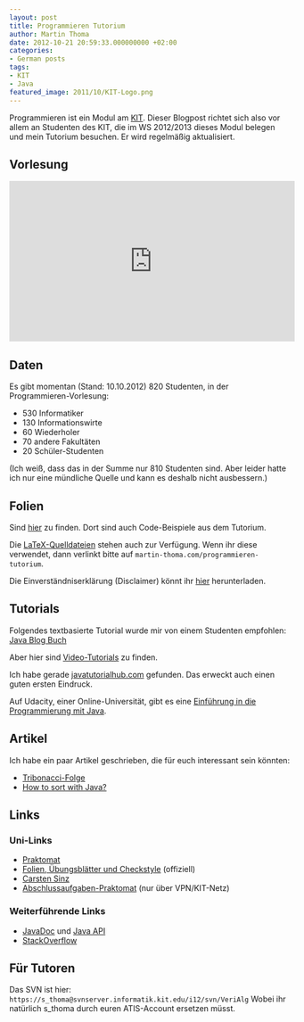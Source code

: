 ```yaml
---
layout: post
title: Programmieren Tutorium
author: Martin Thoma
date: 2012-10-21 20:59:33.000000000 +02:00
categories:
- German posts
tags:
- KIT
- Java
featured_image: 2011/10/KIT-Logo.png
---
```

<div class="info">Programmieren ist ein Modul am <a href="http://de.wikipedia.org/wiki/Karlsruher_Institut_f%C3%BCr_Technologie">KIT</a>. Dieser Blogpost richtet sich also vor allem an Studenten des KIT, die im WS 2012/2013 dieses Modul belegen und mein Tutorium besuchen. Er wird regelm&auml;&szlig;ig aktualisiert.</div>

<h2>Vorlesung</h2>
<iframe width="512" height="288" src="http://www.youtube.com/embed/videoseries?list=PL22ZNLSohCREsVdSWmjbuST0ba64OctHk&amp;hl=en_US" frameborder="0" allowfullscreen></iframe>

<h2>Daten</h2>
Es gibt momentan (Stand: 10.10.2012) 820 Studenten, in der Programmieren-Vorlesung:
<ul>
 <li>530 Informatiker</li>
 <li>130 Informationswirte</li>
 <li>60 Wiederholer</li>
 <li>70 andere Fakult&auml;ten</li>
 <li>20 Sch&uuml;ler-Studenten</li>
</ul>

(Ich wei&szlig;, dass das in der Summe nur 810 Studenten sind. Aber leider hatte ich nur eine m&uuml;ndliche Quelle und kann es deshalb nicht ausbessern.)

<h2>Folien</h2>
Sind <a href="https://github.com/MartinThoma/prog-ws1213">hier</a> zu finden. Dort sind auch Code-Beispiele aus dem Tutorium.

Die <a href="https://github.com/MartinThoma/LaTeX-examples/tree/master/presentations/Programmieren-Tutorium">LaTeX-Quelldateien</a> stehen auch zur Verf&uuml;gung. Wenn ihr diese verwendet, dann verlinkt bitte auf <code>martin-thoma.com/programmieren-tutorium</code>.

Die Einverst&auml;ndniserkl&auml;rung (Disclaimer) k&ouml;nnt ihr <a href="https://github.com/MartinThoma/prog-ws1213/blob/master/Dokumente/2012-10-15_Einverst%C3%A4ndniserklaerung.pdf?raw=true">hier</a> herunterladen.

<h2>Tutorials</h2>
Folgendes textbasierte Tutorial wurde mir von einem Studenten empfohlen: <a href="http://www.java-blog-buch.de/inhaltsverzeichnis/">Java Blog Buch</a>

Aber hier sind <a href="http://martin-thoma.com/learning-java/">Video-Tutorials</a> zu finden.

Ich habe gerade <a href="http://www.javatutorialhub.com/java-platform.html">javatutorialhub.com</a> gefunden. Das erweckt auch einen guten ersten Eindruck.

Auf Udacity, einer Online-Universit&auml;t, gibt es eine <a href="https://www.udacity.com/course/cs046">Einf&uuml;hrung in die Programmierung mit Java</a>. 

<h2>Artikel</h2>
Ich habe ein paar Artikel geschrieben, die f&uuml;r euch interessant sein k&ouml;nnten:

<ul>
  <li><a href="http://martin-thoma.com/tribonacci-folge/">Tribonacci-Folge</a></li>
  <li><a href="http://martin-thoma.com/how-to-sort-with-java/">How to sort with Java?</a></li>
</ul>

<h2>Links</h2>
<h3>Uni-Links</h3>
<ul>
  <li><a href="https://praktomat.info.uni-karlsruhe.de/">Praktomat</a></li>
  <li><a href="http://baldur.iti.uka.de/programmieren/">Folien, &Uuml;bungsbl&auml;tter und Checkstyle</a> (offiziell)</li>
  <li><a href="http://verialg.iti.kit.edu/english/583.php">Carsten Sinz</a></li>
  <li><a href="https://praktomat.info.uni-karlsruhe.de/praktomat_2012_WS_Abschluss">Abschlussaufgaben-Praktomat</a> (nur &uuml;ber VPN/KIT-Netz)</li>
</ul>

<h3>Weiterf&uuml;hrende Links</h3>
<ul>
  <li><a href="http://docs.oracle.com/javase/7/docs/">JavaDoc</a> und <a href="http://docs.oracle.com/javase/7/docs/api/">Java API</a></li>
  <li><a href="http://stackoverflow.com/">StackOverflow</a></li>
</ul>

<h2>F&uuml;r Tutoren</h2>
Das SVN ist hier:
<code>https://s_thoma@svnserver.informatik.kit.edu/i12/svn/VeriAlg</code>
Wobei ihr nat&uuml;rlich s_thoma durch euren ATIS-Account ersetzen m&uuml;sst.
